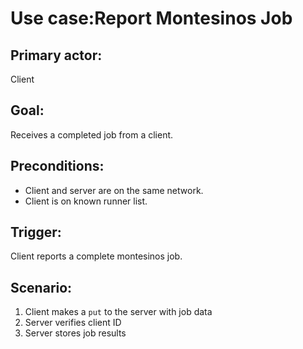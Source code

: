 # Use case:Report Montesinos Job

## Primary actor:

Client

## Goal:

Receives a completed job from a client.

## Preconditions:

* Client and server are on the same network.
* Client is on known runner list.

## Trigger:

Client reports a complete montesinos job.


## Scenario:

1) Client makes a `put` to the server with job data
2) Server verifies client ID
3) Server stores job results

